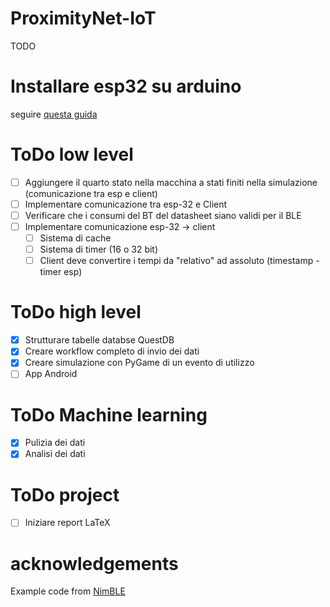 # ProximityNet-IoT
TODO

# Installare esp32 su arduino
seguire [questa guida](https://docs.espressif.com/projects/arduino-esp32/en/latest/installing.html)


# ToDo low level
- [ ] Aggiungere il quarto stato nella macchina a stati finiti nella simulazione (comunicazione tra esp e client)
- [ ] Implementare comunicazione tra esp-32 e Client
- [ ] Verificare che i consumi del BT del datasheet siano validi per il BLE
- [ ] Implementare comunicazione esp-32 -> client
    - [ ] Sistema di cache
    - [ ] Sistema di timer (16 o 32 bit)
    - [ ] Client deve convertire i tempi da "relativo" ad assoluto (timestamp - timer esp)
    
# ToDo high level
- [x] Strutturare tabelle databse QuestDB
- [x] Creare workflow completo di invio dei dati
- [x] Creare simulazione con PyGame di un evento di utilizzo
- [ ] App Android

# ToDo Machine learning
- [x] Pulizia dei dati
- [x] Analisi dei dati

# ToDo project
- [ ] Iniziare report LaTeX


# acknowledgements
Example code from [NimBLE](https://github.com/h2zero/NimBLE-Arduino/tree/master)

